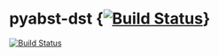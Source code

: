 # pyabst-dst {[![Build Status](https://app.travis-ci.com/Bonifase/pyabst-dst.svg?branch=main)](https://app.travis-ci.com/Bonifase/pyabst-dst)}

[![Build Status](https://app.travis-ci.com/Bonifase/pyabst-dst.svg?branch=main)](https://app.travis-ci.com/Bonifase/pyabst-dst)
